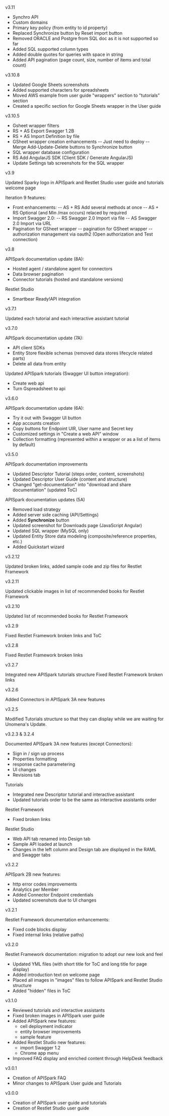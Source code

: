 v3.11

- Synchro API
- Custom domains
- Primary key policy (from entity to id property)
- Replaced Synchronize button by Reset import button
- Removed ORACLE and Postgre from SQL doc as it is not supported so far
- Added SQL supported column types
- Added double quotes for queries with space in string
- Added API pagination (page count, size, number of items and total count)

v3.10.8

- Updated Google Sheets screenshots
- Added supported characters for spreadsheets
- Moved AWS example from user guide "wrappers" section to "tutorials" section
- Created a specific section for Google Sheets wrapper in the User guide

v3.10.5

- Gsheet wrapper filters
- RS + AS Export Swagger 1.2B
- RS + AS Import Definition by file
- GSheet wrapper creation enhancements
  -- Just need to deploy
  -- Merge Add-Update-Delete buttons to Synchronize button
- SQL wrapper database configuration
- RS Add AngularJS SDK (Client SDK / Generate AngularJS)
- Update Settings tab screenshots for the SQL wrapper

v3.9

Updated Sparky logo in APISpark and Restlet Studio user guide and tutorials welcome page

Iteration 9 features:
- Front enhancements:
  -- AS + RS Add several methods at once
  -- AS + RS Optional (and Min /max occurs) relaced by required
- Import Swagger 2.0:
  -- RS Swagger 2.0 Import via file
  -- AS Swagger 2.0 Import via URL
- Pagination for GSheet wrapper
  -- pagination for GSheet wrapper
  -- authorization management via oauth2 (Open authorization and Test connection)

v3.8

APISpark documentation update (8A):
- Hosted agent / standalone agent for connectors
- Data browser pagination
- Connector tutorials (hosted and standalone versions)

Restlet Studio
- Smartbear Ready!API integration

v3.7.1

Updated each tutorial and each interactive assistant tutorial

v3.7.0

APISpark documentation update (7A):
- API client SDKs
- Entity Store flexible schemas (removed data stores lifecycle related parts)
- Delete all data from entity

Updated APISpark tutorials (Swagger UI button integration):
- Create web api
- Turn Gspreadsheet to api

v3.6.0

APISpark documentation update (6A):
- Try it out with Swagger UI button
- App accounts creation
- Copy buttons for Endpoint UIR, User name and Secret key
- Customized settings in "Create a web API" window
- Collection formatting (represented within a wrapper or as a list of items by default)

v3.5.0

APISpark documentation improvements
- Updated Descriptor Tutorial (steps order, content, screenshots)
- Updated Descriptor User Guide (content and structure)
- Changed "get-documentation" into "download and share documentation" (updated ToC)

APISpark documentation updates (5A)
- Removed load strategy
- Added server side caching (API/Settings)
- Added **Synchronize** button
- Updated screenshot for Downloads page (JavaScript Angular)
- Updated SQL wrapper (MySQL only)
- Updated Entity Store data modeling (composite/reference properties, etc.)
- Added Quickstart wizard

v3.2.12

Updated broken links, added sample code and zip files for Restlet Framework

v3.2.11

Updated clickable images in list of recommended books for Restlet Framework

v3.2.10

Updated list of recommended books for Restlet Framework

v3.2.9

Fixed Restlet Framework broken links and ToC

v3.2.8

Fixed Restlet Framework broken links

v3.2.7

Integrated new APISpark tutorials structure
Fixed Restlet Framework broken links

v3.2.6

Added Connectors in APISpark 3A new features

v3.2.5

Modified Tutorials structure so that they can display while we are waiting for Unomena's Update.

v3.2.3 & 3.2.4

Documented APISpark 3A new features (except Connectors):

- Sign in / sign up process
- Properties formatting
- response cache parametering
- UI changes
- Revisions tab

Tutorials

- Integrated new Descriptor tutorial and interactive assistant
- Updated tutorials order to be the same as interactive assistants order

Restlet Framework

- Fixed broken links

Restlet Studio

- Web API tab renamed into Design tab
- Sample API loaded at launch
- Changes in the left column and Design tab are displayed in the RAML and Swagger tabs

v3.2.2

APISpark 2B new features:

- http error codes improvements
- Analytics per Member
- Added Connector Endpoint credentials
- Updated screenshots due to UI changes

v3.2.1

Restlet Framework documentation enhancements:

- Fixed code blocks display
- Fixed internal links (relative paths)

v3.2.0

Restlet Framework documentation: migration to adopt our new look and feel

- Updated YML files (with short title for ToC and long title for page display)
- Added introduction text on welcome page
- Placed all images in "images" files to follow APISpark and Restlet Studio structure
- Added "hidden" files in ToC

v3.1.0

- Reviewed tutorials and interactive assistants
- Fixed broken images in APISpark user guide
- Added APISpark new features:
  - cell deployment indicator
  - entity browser improvements
  - sample feature
- Added Restlet Studio new features:
  - import Swagger 1.2
  - Chrome app menu
- Improved FAQ display and enriched content through HelpDesk feedback

v3.0.1

- Creation of APISpark FAQ
- Minor changes to APISpark User guide and Tutorials

v3.0.0

- Creation of APISpark user guide and tutorials
- Creation of Restlet Studio user guide
